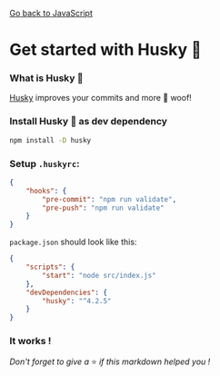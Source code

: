 [Go back to JavaScript](https://github.com/fabien-renaud/notes/blob/master/javascript)

# Get started with Husky 🐶

### What is Husky 🐶

[Husky](https://www.npmjs.com/package/husky) improves your commits and more 🐶 woof!

### Install Husky 🐶 as dev dependency

```sh
npm install -D husky
```

### Setup `.huskyrc`:

```json
{
    "hooks": {
        "pre-commit": "npm run validate",
        "pre-push": "npm run validate"
    }
}
```

`package.json` should look like this:

```json
{
    "scripts": {
        "start": "node src/index.js"
    },
    "devDependencies": {
        "husky": "^4.2.5"
    }
}
```

### It works !

*Don't forget to give a* ⭐️ *if this markdown helped you !*
